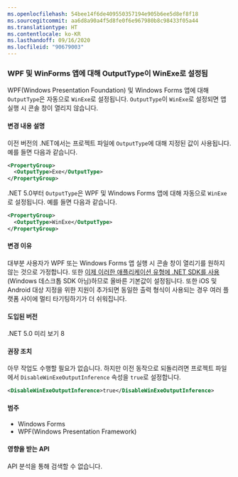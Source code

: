 ```yaml
---
ms.openlocfilehash: 54bee14f6de409550357194e905b6ee5d8ef8f18
ms.sourcegitcommit: aa6d8a90a4f5d8fe0f6e967980b8c98433f05a44
ms.translationtype: HT
ms.contentlocale: ko-KR
ms.lasthandoff: 09/16/2020
ms.locfileid: "90679003"
---
```

### <a name="outputtype-set-to-winexe-for-wpf-and-winforms-apps"></a>WPF 및 WinForms 앱에 대해 OutputType이 WinExe로 설정됨

WPF(Windows Presentation Foundation) 및 Windows Forms 앱에 대해 `OutputType`은 자동으로 `WinExe`로 설정됩니다. `OutputType`이 `WinExe`로 설정되면 앱 실행 시 콘솔 창이 열리지 않습니다.

#### <a name="change-description"></a>변경 내용 설명

이전 버전의 .NET에서는 프로젝트 파일에 `OutputType`에 대해 지정된 값이 사용됩니다. 예를 들면 다음과 같습니다.

```xml
<PropertyGroup>
  <OutputType>Exe</OutputType>
</PropertyGroup>
```

.NET 5.0부터 `OutputType`은 WPF 및 Windows Forms 앱에 대해 자동으로 `WinExe`로 설정됩니다. 예를 들면 다음과 같습니다.

```xml
<PropertyGroup>
  <OutputType>WinExe</OutputType>
</PropertyGroup>
```

#### <a name="reason-for-change"></a>변경 이유

대부분 사용자가 WPF 또는 Windows Forms 앱 실행 시 콘솔 창이 열리기를 원하지 않는 것으로 가정합니다. 또한 [이제 이러한 애플리케이션 유형에 .NET SDK를 사용](../../../../docs/core/compatibility/wpf.md#winforms-and-wpf-apps-use-microsoftnetsdk)(Windows 데스크톱 SDK 아님)하므로 올바른 기본값이 설정됩니다. 또한 iOS 및 Android 대상 지정을 위한 지원이 추가되면 동일한 출력 형식이 사용되는 경우 여러 플랫폼 사이에 멀티 타기팅하기가 더 쉬워집니다.

#### <a name="version-introduced"></a>도입된 버전

.NET 5.0 미리 보기 8

#### <a name="recommended-action"></a>권장 조치

아무 작업도 수행할 필요가 없습니다. 하지만 이전 동작으로 되돌리려면 프로젝트 파일에서 `DisableWinExeOutputInference` 속성을 `true`로 설정합니다.

```xml
<DisableWinExeOutputInference>true</DisableWinExeOutputInference>
```

#### <a name="category"></a>범주

- Windows Forms
- WPF(Windows Presentation Framework)

#### <a name="affected-apis"></a>영향을 받는 API

API 분석을 통해 검색할 수 없습니다.

<!-- 

#### Affected APIs

Not detectable via API analysis.

-->
